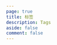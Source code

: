 ```yaml
---
page: true
title: 标签
description: Tags
aside: false
comment: false
---
```

<ClientOnly>
<Tags/>
</ClientOnly>
